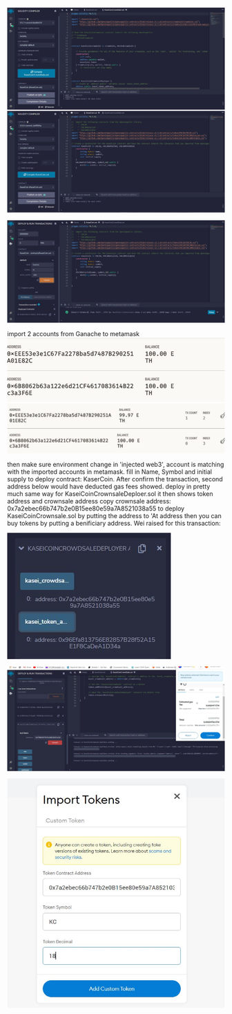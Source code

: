 ![Capture.PNG](https://github.com/Isehise/Advanced_solidity/blob/main/Capture.JPG)
![Compile2.PNG](https://github.com/Isehise/Advanced_solidity/blob/main/compile2.JPG)

![deployment1.PNG](https://github.com/Isehise/Advanced_solidity/blob/main/deployment1.JPG)

import 2 accounts from Ganache to metamask
![addresses.PNG](https://github.com/Isehise/Advanced_solidity/blob/main/addresses.JPG)
![deploy2.PNG](https://github.com/Isehise/Advanced_solidity/blob/main/deploy2.JPG)


then make sure environment change in 'injected web3', account is matching with the imported accounts in metamask. fill in Name, Symbol and initial supply to deploy contract: KaserCoin. 
After confirm the transaction, second address below would have deducted gas fees showed.
deploy in pretty much same way for KaseiCoinCrownsaleDeploer.sol
it then shows token address and crownsale address
copy crownsale address: 0x7a2ebec66b747b2e0B15ee80e59a7A8521038a55  to deploy KaseiCoinCrownsale.sol by putting the address to 'At address
then you can buy tokens by putting a benificiary address. 
Wei raised for this transaction:

![Capture3.PNG](https://github.com/Isehise/Advanced_solidity/blob/main/Capture3.JPG)

![worked.JPG](https://github.com/Isehise/Advanced_solidity/blob/main/worked.JPG)

![done.JPG](https://github.com/Isehise/Advanced_solidity/blob/main/done.JPG)
